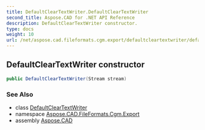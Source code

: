 ```yaml
---
title: DefaultClearTextWriter.DefaultClearTextWriter
second_title: Aspose.CAD for .NET API Reference
description: DefaultClearTextWriter constructor. 
type: docs
weight: 10
url: /net/aspose.cad.fileformats.cgm.export/defaultcleartextwriter/defaultcleartextwriter/
---
```

## DefaultClearTextWriter constructor

```csharp
public DefaultClearTextWriter(Stream stream)
```

### See Also

* class [DefaultClearTextWriter](../)
* namespace [Aspose.CAD.FileFormats.Cgm.Export](../../defaultcleartextwriter/)
* assembly [Aspose.CAD](../../../)


